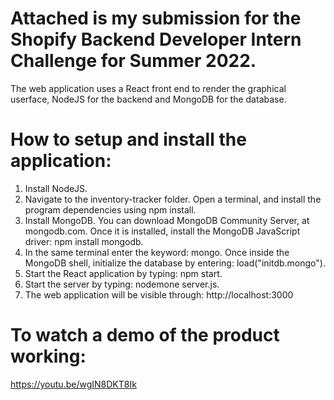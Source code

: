 # Attached is my submission for the Shopify Backend Developer Intern Challenge for Summer 2022.
The web application uses a React front end to render the graphical userface, NodeJS for the backend and MongoDB for the database. 

# How to setup and install the application:
1. Install NodeJS.
2. Navigate to the inventory-tracker folder. Open a terminal, and install the program dependencies using npm install.
3. Install MongoDB. You can download MongoDB Community Server, at mongodb.com. Once it is installed, install the MongoDB JavaScript driver: npm install mongodb.
4. In the same terminal enter the keyword: mongo. Once inside the MongoDB shell, initialize the database by entering: load("initdb.mongo").
5. Start the React application by typing: npm start.
6. Start the server by typing: nodemone server.js.
7. The web application will be visible through: http://localhost:3000

# To watch a demo of the product working:
https://youtu.be/wgIN8DKT8Ik

